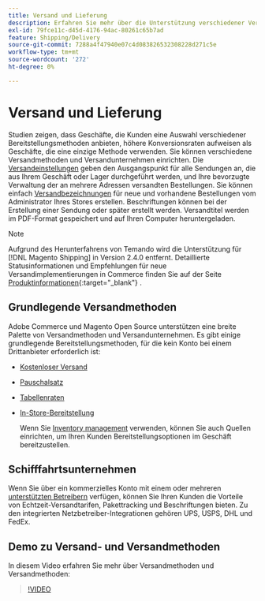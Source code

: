 ```yaml
---
title: Versand und Lieferung
description: Erfahren Sie mehr über die Unterstützung verschiedener Versandmethoden und Versandunternehmen, die Sie Ihren Kunden anbieten können.
exl-id: 79fce11c-d45d-4176-94ac-80261c65b7ad
feature: Shipping/Delivery
source-git-commit: 7288a4f47940e07c4d083826532308228d271c5e
workflow-type: tm+mt
source-wordcount: '272'
ht-degree: 0%

---
```


# Versand und Lieferung

Studien zeigen, dass Geschäfte, die Kunden eine Auswahl verschiedener Bereitstellungsmethoden anbieten, höhere Konversionsraten aufweisen als Geschäfte, die eine einzige Methode verwenden. Sie können verschiedene Versandmethoden und Versandunternehmen einrichten. Die [Versandeinstellungen](shipping-settings.md) geben den Ausgangspunkt für alle Sendungen an, die aus Ihrem Geschäft oder Lager durchgeführt werden, und Ihre bevorzugte Verwaltung der an mehrere Adressen versandten Bestellungen. Sie können einfach [Versandbezeichnungen](shipping-labels.md) für neue und vorhandene Bestellungen vom Administrator Ihres Stores erstellen. Beschriftungen können bei der Erstellung einer Sendung oder später erstellt werden. Versandtitel werden im PDF-Format gespeichert und auf Ihren Computer heruntergeladen.

>[!NOTE]
>
>Aufgrund des Herunterfahrens von Temando wird die Unterstützung für [!DNL Magento Shipping] in Version 2.4.0 entfernt. Detaillierte Statusinformationen und Empfehlungen für neue Versandimplementierungen in Commerce finden Sie auf der Seite [Produktinformationen](https://business.adobe.com/products/magento/shipping.html){:target="_blank"} .

## Grundlegende Versandmethoden

Adobe Commerce und Magento Open Source unterstützen eine breite Palette von Versandmethoden und Versandunternehmen. Es gibt einige grundlegende Bereitstellungsmethoden, für die kein Konto bei einem Drittanbieter erforderlich ist:

* [Kostenloser Versand](shipping-free.md)

* [Pauschalsatz](shipping-flat-rate.md)

* [Tabellenraten](shipping-table-rate.md)

* [In-Store-Bereitstellung](shipping-in-store-delivery.md)

  Wenn Sie [Inventory management](../inventory-management/introduction.md) verwenden, können Sie auch Quellen einrichten, um Ihren Kunden Bereitstellungsoptionen im Geschäft bereitzustellen.

## Schifffahrtsunternehmen

Wenn Sie über ein kommerzielles Konto mit einem oder mehreren [unterstützten Betreibern](carriers.md) verfügen, können Sie Ihren Kunden die Vorteile von Echtzeit-Versandtarifen, Pakettracking und Beschriftungen bieten. Zu den integrierten Netzbetreiber-Integrationen gehören UPS, USPS, DHL und FedEx.

## Demo zu Versand- und Versandmethoden

In diesem Video erfahren Sie mehr über Versandmethoden und Versandmethoden:

>[!VIDEO](https://video.tv.adobe.com/v/343658/?quality=12&learn=on)
